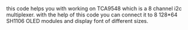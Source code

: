 this code helps you with working on TCA9548 which is a 8 channel i2c multiplexer.
with the help of this code you can connect it to 8 128*64 SH1106 OLED modules and display font of different sizes.
